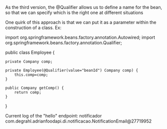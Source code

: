 As the third version, the @Qualifier allows us to define a name for the bean, so that we can specify which is the right one at different situations

One quirk of this approach is that we can put it as a parameter within the construction of a class. Ex:

import org.springframework.beans.factory.annotation.Autowired;
import org.springframework.beans.factory.annotation.Qualifier;

public class Employee {
    
    private Company comp;
    
    private Employee(@Qualifier(value="beanId") Company comp) {
        this.comp=comp;
	}
    
    public Company getComp() {
        return comp;
    }
}

Current log of the "hello" endpoint:
notificador com.degrahl.adrianfoodapi.di.notificacao.NotificationEmail@27719952